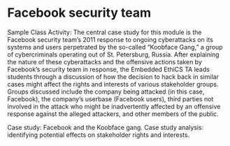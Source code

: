 # Facebook security team 
Sample Class Activity: The central case study for this module is the Facebook security team’s 2011 response to ongoing cyberattacks on its systems and users perpetrated by the so-called “Koobface Gang,” a group of cybercriminals operating out of St. Petersburg, Russia. After explaining the nature of these cyberattacks and the offensive actions taken by Facebook’s security team in response, the Embedded EthiCS TA leads students through a discussion of how the decision to hack back in similar cases might affect the rights and interests of various stakeholder groups. Groups discussed include the company being attacked (in this case, Facebook), the company’s userbase (Facebook users), third parties not involved in the attack who might be inadvertently affected by an offensive response against the alleged attackers, and other members of the public.



Case study: Facebook and the Koobface gang.
Case study analysis: identifying potential effects on stakeholder rights and interests.